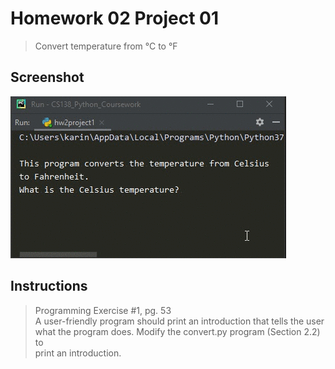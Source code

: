 # Homework 02 Project 01
> Convert temperature from &deg;C to &deg;F

## Screenshot
![screenshot](hw2project1.gif)

## Instructions
> Programming Exercise #1, pg. 53  
> A user-friendly program should print an introduction that tells the user  
> what the program does.  Modify the convert.py program (Section 2.2) to  
> print an introduction.